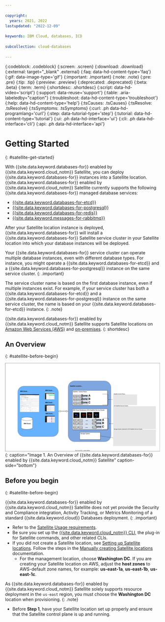 ```yaml
---

copyright:
  years: 2021, 2022
lastupdated: "2022-12-09"

keywords: IBM Cloud, databases, ICD

subcollection: cloud-databases

---
```


{:codeblock: .codeblock}
{:screen: .screen}
{:download: .download}
{:external: target="_blank" .external}
{:faq: data-hd-content-type='faq'}
{:gif: data-image-type='gif'}
{:important: .important}
{:note: .note}
{:pre: .pre}
{:tip: .tip}
{:preview: .preview}
{:deprecated: .deprecated}
{:beta: .beta}
{:term: .term}
{:shortdesc: .shortdesc}
{:script: data-hd-video='script'}
{:support: data-reuse='support'}
{:table: .aria-labeledby="caption"}
{:troubleshoot: data-hd-content-type='troubleshoot'}
{:help: data-hd-content-type='help'}
{:tsCauses: .tsCauses}
{:tsResolve: .tsResolve}
{:tsSymptoms: .tsSymptoms}
{:curl: .ph data-hd-programlang='curl'}
{:step: data-tutorial-type='step'}
{:tutorial: data-hd-content-type='tutorial'}
{:ui: .ph data-hd-interface='ui'}
{:cli: .ph data-hd-interface='cli'}
{:api: .ph data-hd-interface='api'}

# Getting Started
{: #satellite-get-started}

With {{site.data.keyword.databases-for}} enabled by {{site.data.keyword.cloud_notm}} Satellite, you can deploy {{site.data.keyword.databases-for}} instances into a Satellite location. {{site.data.keyword.databases-for}} enabled by {{site.data.keyword.cloud_notm}} Satellite currently supports the following {{site.data.keyword.databases-for}} managed database services:
- [{{site.data.keyword.databases-for-etcd}}](/docs/databases-for-etcd)
- [{{site.data.keyword.databases-for-postgresql}}](/docs/databases-for-postgresql)
- [{{site.data.keyword.databases-for-redis}}](/docs/databases-for-redis)
- [{{site.data.keyword.messages-for-rabbitmq}}](/docs/messages-for-rabbitmq)

 After your Satellite location instance is deployed, {{site.data.keyword.databases-for}} will install a {{site.data.keyword.databases-for}} Satellite service cluster in your Satellite location into which your database instances will be deployed. 

 Your {{site.data.keyword.databases-for}} service cluster can operate multiple database instances, even with different database types. For instance, you might operate a {{site.data.keyword.databases-for-etcd}} and a {{site.data.keyword.databases-for-postgresql}} instance on the same service cluster. 
 {: .important}

The service cluster name is based on the first database instance, even if multiple instances exist. For example, if your service cluster has both a {{site.data.keyword.databases-for-etcd}} and a {{site.data.keyword.databases-for-postgresql}} instance on the same service cluster, the name is based on your {{site.data.keyword.databases-for-etcd}} instance.
{: .note}

{{site.data.keyword.databases-for}} enabled by {{site.data.keyword.cloud_notm}} Satellite supports Satellite locations on [Amazon Web Services (AWS)](/docs/satellite?topic=satellite-aws) and [on-premises](/docs/cloud-databases?topic=cloud-databases-satellite-on-prem). 
{: shortdesc}

## An Overview
{: #satellite-before-begin}

![An Overview of {{site.data.keyword.databases-for}} enabled by {{site.data.keyword.cloud_notm}} Satellite](images/sat_on_icd.svg){: caption="Image 1. An Overview of {{site.data.keyword.databases-for}} enabled by {{site.data.keyword.cloud_notm}} Satellite" caption-side="bottom"}

## Before you begin
{: #satellite-before-begin}

{{site.data.keyword.databases-for}} enabled by {{site.data.keyword.cloud_notm}} Satellite does not yet provide the Security and Compliance integration, Activity Tracking, or Metrics Monitoring of a standard {{site.data.keyword.cloud}} Databases deployment.
{: .important}

- Refer to the [Satellite Usage requirements](/docs/satellite?topic=satellite-requirements).
- Be sure you set up the [{{site.data.keyword.cloud_notm}} CLI](/docs/satellite?topic=satellite-setup-cli), the plug-in for Satellite commands, and other related CLIs.
- If you did not create a Satellite location, see [Setting up Satellite locations](/docs/satellite?topic=satellite-locations). Follow the steps in the [Manually creating Satellite locations](/docs/satellite?topic=satellite-locations#location-create) documentation.
    - For the management location, choose **Washington DC**. If you are creating your Satellite location on AWS, adjust the **host zones** to AWS-default zone names, for example: **us-east-1a**, **us-east-1b**, **us-east-1c**.

As {{site.data.keyword.databases-for}} enabled by {{site.data.keyword.cloud_notm}} Satellite solely supports resource deployment in the `us-east` region, you must choose the **Washington DC** location when provisioning. 
{: .note}

- Before **Step 1**, have your Satellite location set up properly and ensure that the Satellite control plane is up and running.
